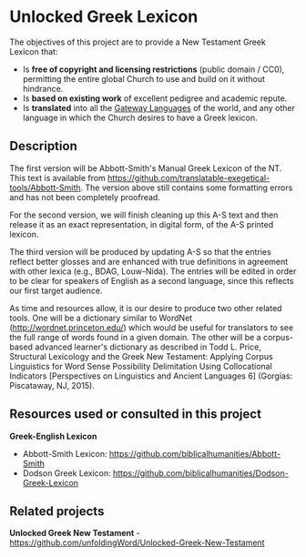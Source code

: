 # Unlocked Greek Lexicon

The objectives of this project are to provide a New Testament Greek Lexicon that:

  - Is **free of copyright and licensing restrictions** (public domain / CC0), permitting the entire global Church to use and build on it without hindrance.
  - Is **based on existing work** of excellent pedigree and academic repute.
  - Is **translated** into all the [Gateway Languages](https://unfoldingword.org/gateway) of the world, and any other language in which the Church desires to have a Greek lexicon.


## Description

The first version will be Abbott-Smith's Manual Greek Lexicon of the NT. This text is available from https://github.com/translatable-exegetical-tools/Abbott-Smith. The version above still contains some formatting errors and has not been completely proofread. 

For the second version, we will finish cleaning up this A-S text and then release it as an exact representation, in digital form, of the A-S printed lexicon.

The third version will be produced by updating A-S so that the entries reflect better glosses and are enhanced with true definitions in agreement with other lexica (e.g., BDAG, Louw-Nida). The entries will be edited in order to be clear for speakers of English as a second language, since this reflects our first target audience.

As time and resources allow, it is our desire to produce two other related tools. One will be a dictionary similar to WordNet (http://wordnet.princeton.edu/) which would be useful for translators to see the full range of words found in a given domain. The other will be a corpus-based advanced learner's dictionary as described in Todd L. Price, Structural Lexicology and the Greek New Testament: Applying Corpus Linguistics for Word Sense Possibility Delimitation Using Collocational Indicators \[Perspectives on Linguistics and Ancient Languages 6] (Gorgias: Piscataway, NJ, 2015).


## Resources used or consulted in this project

**Greek-English Lexicon**

  - Abbott-Smith Lexicon: https://github.com/biblicalhumanities/Abbott-Smith
  - Dodson Greek Lexicon: https://github.com/biblicalhumanities/Dodson-Greek-Lexicon

## Related projects

**Unlocked Greek New Testament** - https://github.com/unfoldingWord/Unlocked-Greek-New-Testament

